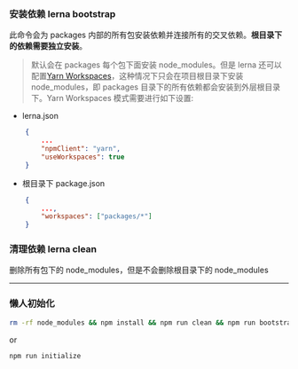 ### 安装依赖 lerna bootstrap

此命令会为 packages 内部的所有包安装依赖并连接所有的交叉依赖。**根目录下的依赖需要独立安装**。

> 默认会在 packages 每个包下面安装 node_modules。但是 lerna 还可以配置[Yarn Workspaces](https://github.com/yarnpkg/rfcs/blob/master/implemented/0000-workspaces-install-phase-1.md)，这种情况下只会在项目根目录下安装 node_modules，即 packages 目录下的所有依赖都会安装到外层根目录下。Yarn Workspaces 模式需要进行如下设置:

- lerna.json

```json
    {
        ...
        "npmClient": "yarn",
        "useWorkspaces": true
    }
```

- 根目录下 package.json

```json
    {
        ...,
        "workspaces": ["packages/*"]
    }
```

### 清理依赖 lerna clean

删除所有包下的 node_modules，但是不会删除根目录下的 node_modules

---

### 懒人初始化

```sh
rm -rf node_modules && npm install && npm run clean && npm run bootstrap
```

or

```sh
npm run initialize
```
